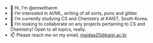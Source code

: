 - 👋 Hi, I’m @emwithanm
- 👀 I’m interested in AI/ML, writing of all sorts, puns and glitter.
- 🌱 I’m currently studying CS and Chemistry at KAIST, South Korea.
- 💞️ I’m looking to collaborate on any projects pertaining to CS and Chemistry! Open to all topics, really.
- 📫 Please reach me on my email, maidaa25@kaist.ac.kr

<!---
emwithanm/emwithanm is a ✨ special ✨ repository because its `README.md` (this file) appears on your GitHub profile.
You can click the Preview link to take a look at your changes.
--->
